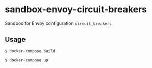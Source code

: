 # sandbox-envoy-circuit-breakers

Sandbox for Envoy configuration `circuit_breakers`

## Usage

```sh
$ docker-compose build

$ docker-compose up
```
